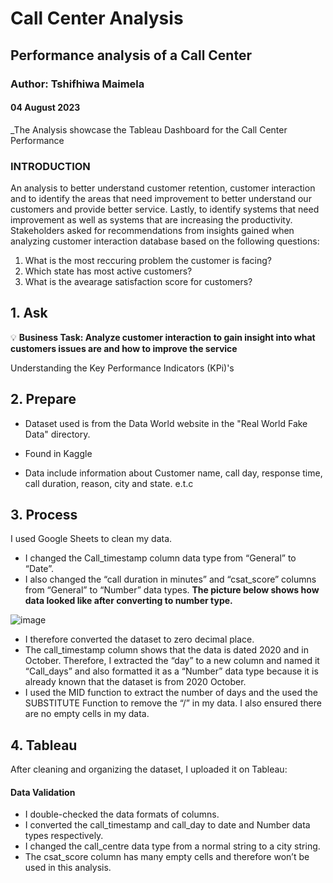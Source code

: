 # Call Center Analysis
## Performance analysis of a Call Center

### Author: Tshifhiwa Maimela
#### 04 August 2023

_The Analysis showcase the Tableau Dashboard for the Call Center Performance



### INTRODUCTION

An analysis to better understand customer retention, customer interaction and to identify the areas that need improvement to better understand our customers and provide better service. Lastly, to identify systems that need improvement as well as systems that are increasing the productivity.
Stakeholders asked for recommendations from insights gained when analyzing customer interaction database based on the following questions:
1.  What is the most reccuring problem the customer is facing?
2.  Which state has most active customers?
3.  What is the avearage satisfaction score for customers?



## 1. Ask
💡 **Business Task: Analyze customer interaction to gain insight into what customers issues are and how to improve the service**  

Understanding the Key Performance Indicators (KPi)'s 


## 2. Prepare
+ Dataset used is from the Data World website in the "Real World Fake Data" directory.

+ Found in Kaggle
  
+ Data include information about Customer name, call day, response time, call duration, reason, city and state. e.t.c


## 3. Process

I used Google Sheets to clean my data. 
* I changed the Call_timestamp column data type from “General” to “Date”.
* I also changed the “call duration in minutes” and “csat_score” columns from “General” to “Number” data types.
**The picture below shows how data looked like after converting to number type.**
  
![image](https://github.com/MaimelaT/Call-Center-Analysis/assets/139053059/087aad86-b940-46f8-bf4e-001c766ed9ff)
  
* I therefore converted the dataset to zero decimal place. 
* The call_timestamp column shows that the data is dated 2020 and in October. Therefore, I extracted the “day” to a new column and named it “Call_days” and also formatted it as a “Number” data type because it is already known that the dataset is from 2020 October.
* I used the MID function to extract the number of days and the used the SUBSTITUTE Function to remove the “/” in my data. I also ensured there are no empty cells in my data.

## 4. Tableau

After cleaning and organizing the dataset, I uploaded it on Tableau:

#### Data Validation

- I double-checked the data formats of columns.
- I converted the call_timestamp and call_day to date and Number data types respectively.
- I changed the call_centre data type from a normal string to a city string.
- The csat_score column has many empty cells and therefore won’t be used in this analysis.







